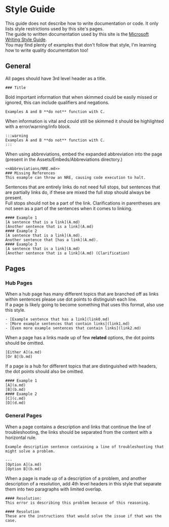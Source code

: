# Style Guide

This guide does not describe how to write documentation or code. It only lists style restrictions used by this site's pages.  
The guide to written documentation used by this site is the [Microsoft Writing Style Guide](https://docs.microsoft.com/en-us/style-guide/welcome/).  
You may find plenty of examples that don't follow that style, I'm learning how to write quality documentation too!

## General

All pages should have 3rd level header as a title.
```
### Title
```

Bold important information that when skimmed could be easily missed or ignored, this can include qualifiers and negations.  
```
Examples A and B **do not** function with C.
```

When information is vital and could still be skimmed it should be highlighted with a error/warning/info block.

```
:::warning
Examples A and B **do not** function with C.
:::
```

When using abbreviations, embed the expanded abbreviation into the page (present in the Assets/Embeds/Abbreviations directory.)

```
<<Abbreviations/NRE.md>>
### Missing References
This example can throw an NRE, causing code execution to halt.
```

Sentences that are entirely links do not need full stops, but sentences that are partially links do, if these are mixed the full stop should always be present.  
Full stops should not be a part of the link. Clarifications in parentheses are not seen as a part of the sentences when it comes to linking.
```
#### Example 1
[A sentence that is a link](A.md)  
[Another sentence that is a link](A.md)  
#### Example 2
[A sentence that is a link](A.md).  
Another sentence that [has a link](A.md).  
#### Example 3
[A sentence that is a link](A.md)  
[Another sentence that is a link](A.md) (Clarification)  
```

## Pages
### Hub Pages
When a hub page has many different topics that are branched off as links within sentences please use dot points to distinguish each line.  
If a page is likely going to become something that uses this format, also use this style.  
```
- [Example sentence that has a link](link0.md)  
- [More example sentences that contain links](link1.md)  
- [Even more example sentences that contain links](link2.md)  
```

When a page has a links made up of few **related** options, the dot points should be omitted.  
```
[Either A](a.md)  
[Or B](b.md)  
```

If a page is a hub for different topics that are distinguished with headers, the dot points should also be omitted.

```
#### Example 1
[A](a.md)  
[B](b.md)  
#### Example 2
[C](c.md)  
[D](d.md)  
```

### General Pages
When a page contains a description and links that continue the line of troubleshooting, the links should be separated from the content with a horizontal rule.  
```
Example description sentence containing a line of troubleshooting that might solve a problem.  

---  
[Option A](a.md)  
[Option B](b.md)  
```

When a page is made up of a description of a problem, and another description of a resolution, add 4th level headers in this style that separate them into two paragraphs with limited overlap.
```
#### Resolution:
This error is describing this problem because of this reasoning.  

#### Resolution
These are the instructions that would solve the issue if that was the case.
```